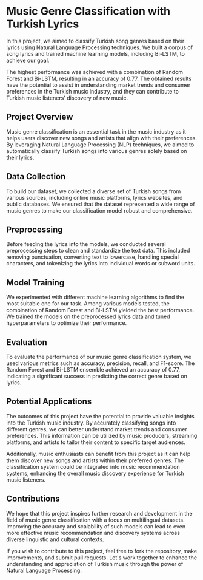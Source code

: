 # Music Genre Classification with Turkish Lyrics

In this project, we aimed to classify Turkish song genres based on their lyrics using Natural Language Processing techniques. We built a corpus of song lyrics and trained machine learning models, including Bi-LSTM, to achieve our goal.

The highest performance was achieved with a combination of Random Forest and Bi-LSTM, resulting in an accuracy of 0.77. The obtained results have the potential to assist in understanding market trends and consumer preferences in the Turkish music industry, and they can contribute to Turkish music listeners' discovery of new music.

## Project Overview

Music genre classification is an essential task in the music industry as it helps users discover new songs and artists that align with their preferences. By leveraging Natural Language Processing (NLP) techniques, we aimed to automatically classify Turkish songs into various genres solely based on their lyrics.

## Data Collection

To build our dataset, we collected a diverse set of Turkish songs from various sources, including online music platforms, lyrics websites, and public databases. We ensured that the dataset represented a wide range of music genres to make our classification model robust and comprehensive.

## Preprocessing

Before feeding the lyrics into the models, we conducted several preprocessing steps to clean and standardize the text data. This included removing punctuation, converting text to lowercase, handling special characters, and tokenizing the lyrics into individual words or subword units.

## Model Training

We experimented with different machine learning algorithms to find the most suitable one for our task. Among various models tested, the combination of Random Forest and Bi-LSTM yielded the best performance. We trained the models on the preprocessed lyrics data and tuned hyperparameters to optimize their performance.

## Evaluation

To evaluate the performance of our music genre classification system, we used various metrics such as accuracy, precision, recall, and F1-score. The Random Forest and Bi-LSTM ensemble achieved an accuracy of 0.77, indicating a significant success in predicting the correct genre based on lyrics.

## Potential Applications

The outcomes of this project have the potential to provide valuable insights into the Turkish music industry. By accurately classifying songs into different genres, we can better understand market trends and consumer preferences. This information can be utilized by music producers, streaming platforms, and artists to tailor their content to specific target audiences.

Additionally, music enthusiasts can benefit from this project as it can help them discover new songs and artists within their preferred genres. The classification system could be integrated into music recommendation systems, enhancing the overall music discovery experience for Turkish music listeners.

## Contributions

We hope that this project inspires further research and development in the field of music genre classification with a focus on multilingual datasets. Improving the accuracy and scalability of such models can lead to even more effective music recommendation and discovery systems across diverse linguistic and cultural contexts.

If you wish to contribute to this project, feel free to fork the repository, make improvements, and submit pull requests. Let's work together to enhance the understanding and appreciation of Turkish music through the power of Natural Language Processing.
